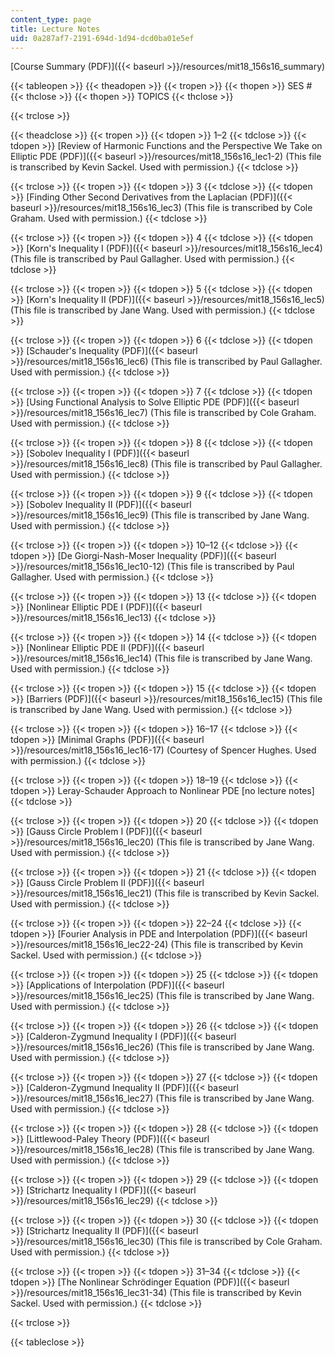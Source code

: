 ```yaml
---
content_type: page
title: Lecture Notes
uid: 0a287af7-2191-694d-1d94-dcd0ba01e5ef
---
```


[Course Summary (PDF)]({{< baseurl >}}/resources/mit18_156s16_summary)

{{< tableopen >}}
{{< theadopen >}}
{{< tropen >}}
{{< thopen >}}
SES #
{{< thclose >}}
{{< thopen >}}
TOPICS
{{< thclose >}}

{{< trclose >}}

{{< theadclose >}}
{{< tropen >}}
{{< tdopen >}}
1–2
{{< tdclose >}}
{{< tdopen >}}
[Review of Harmonic Functions and the Perspective We Take on Elliptic PDE (PDF)]({{< baseurl >}}/resources/mit18_156s16_lec1-2) (This file is transcribed by Kevin Sackel. Used with permission.)
{{< tdclose >}}

{{< trclose >}}
{{< tropen >}}
{{< tdopen >}}
3
{{< tdclose >}}
{{< tdopen >}}
[Finding Other Second Derivatives from the Laplacian (PDF)]({{< baseurl >}}/resources/mit18_156s16_lec3) (This file is transcribed by Cole Graham. Used with permission.)
{{< tdclose >}}

{{< trclose >}}
{{< tropen >}}
{{< tdopen >}}
4
{{< tdclose >}}
{{< tdopen >}}
[Korn's Inequality I (PDF)]({{< baseurl >}}/resources/mit18_156s16_lec4) (This file is transcribed by Paul Gallagher. Used with permission.)
{{< tdclose >}}

{{< trclose >}}
{{< tropen >}}
{{< tdopen >}}
5
{{< tdclose >}}
{{< tdopen >}}
[Korn's Inequality II (PDF)]({{< baseurl >}}/resources/mit18_156s16_lec5) (This file is transcribed by Jane Wang. Used with permission.)
{{< tdclose >}}

{{< trclose >}}
{{< tropen >}}
{{< tdopen >}}
6
{{< tdclose >}}
{{< tdopen >}}
[Schauder's Inequality (PDF)]({{< baseurl >}}/resources/mit18_156s16_lec6) (This file is transcribed by Paul Gallagher. Used with permission.)
{{< tdclose >}}

{{< trclose >}}
{{< tropen >}}
{{< tdopen >}}
7
{{< tdclose >}}
{{< tdopen >}}
[Using Functional Analysis to Solve Elliptic PDE (PDF)]({{< baseurl >}}/resources/mit18_156s16_lec7) (This file is transcribed by Cole Graham. Used with permission.)
{{< tdclose >}}

{{< trclose >}}
{{< tropen >}}
{{< tdopen >}}
8
{{< tdclose >}}
{{< tdopen >}}
[Sobolev Inequality I (PDF)]({{< baseurl >}}/resources/mit18_156s16_lec8) (This file is transcribed by Paul Gallagher. Used with permission.)
{{< tdclose >}}

{{< trclose >}}
{{< tropen >}}
{{< tdopen >}}
9
{{< tdclose >}}
{{< tdopen >}}
[Sobolev Inequality II (PDF)]({{< baseurl >}}/resources/mit18_156s16_lec9) (This file is transcribed by Jane Wang. Used with permission.)
{{< tdclose >}}

{{< trclose >}}
{{< tropen >}}
{{< tdopen >}}
10–12
{{< tdclose >}}
{{< tdopen >}}
[De Giorgi-Nash-Moser Inequality (PDF)]({{< baseurl >}}/resources/mit18_156s16_lec10-12) (This file is transcribed by Paul Gallagher. Used with permission.)
{{< tdclose >}}

{{< trclose >}}
{{< tropen >}}
{{< tdopen >}}
13
{{< tdclose >}}
{{< tdopen >}}
[Nonlinear Elliptic PDE I (PDF)]({{< baseurl >}}/resources/mit18_156s16_lec13)
{{< tdclose >}}

{{< trclose >}}
{{< tropen >}}
{{< tdopen >}}
14
{{< tdclose >}}
{{< tdopen >}}
[Nonlinear Elliptic PDE II (PDF)]({{< baseurl >}}/resources/mit18_156s16_lec14) (This file is transcribed by Jane Wang. Used with permission.)
{{< tdclose >}}

{{< trclose >}}
{{< tropen >}}
{{< tdopen >}}
15
{{< tdclose >}}
{{< tdopen >}}
[Barriers (PDF)]({{< baseurl >}}/resources/mit18_156s16_lec15) (This file is transcribed by Jane Wang. Used with permission.)
{{< tdclose >}}

{{< trclose >}}
{{< tropen >}}
{{< tdopen >}}
16–17
{{< tdclose >}}
{{< tdopen >}}
[Minimal Graphs (PDF)]({{< baseurl >}}/resources/mit18_156s16_lec16-17) (Courtesy of Spencer Hughes. Used with permission.)
{{< tdclose >}}

{{< trclose >}}
{{< tropen >}}
{{< tdopen >}}
18–19
{{< tdclose >}}
{{< tdopen >}}
Leray-Schauder Approach to Nonlinear PDE \[no lecture notes\]
{{< tdclose >}}

{{< trclose >}}
{{< tropen >}}
{{< tdopen >}}
20
{{< tdclose >}}
{{< tdopen >}}
[Gauss Circle Problem I (PDF)]({{< baseurl >}}/resources/mit18_156s16_lec20) (This file is transcribed by Jane Wang. Used with permission.)
{{< tdclose >}}

{{< trclose >}}
{{< tropen >}}
{{< tdopen >}}
21
{{< tdclose >}}
{{< tdopen >}}
[Gauss Circle Problem II (PDF)]({{< baseurl >}}/resources/mit18_156s16_lec21) (This file is transcribed by Kevin Sackel. Used with permission.)
{{< tdclose >}}

{{< trclose >}}
{{< tropen >}}
{{< tdopen >}}
22–24
{{< tdclose >}}
{{< tdopen >}}
[Fourier Analysis in PDE and Interpolation (PDF)]({{< baseurl >}}/resources/mit18_156s16_lec22-24) (This file is transcribed by Kevin Sackel. Used with permission.)
{{< tdclose >}}

{{< trclose >}}
{{< tropen >}}
{{< tdopen >}}
25
{{< tdclose >}}
{{< tdopen >}}
[Applications of Interpolation (PDF)]({{< baseurl >}}/resources/mit18_156s16_lec25) (This file is transcribed by Jane Wang. Used with permission.)
{{< tdclose >}}

{{< trclose >}}
{{< tropen >}}
{{< tdopen >}}
26
{{< tdclose >}}
{{< tdopen >}}
[Calderon-Zygmund Inequality I (PDF)]({{< baseurl >}}/resources/mit18_156s16_lec26) (This file is transcribed by Jane Wang. Used with permission.)
{{< tdclose >}}

{{< trclose >}}
{{< tropen >}}
{{< tdopen >}}
27
{{< tdclose >}}
{{< tdopen >}}
[Calderon-Zygmund Inequality II (PDF)]({{< baseurl >}}/resources/mit18_156s16_lec27) (This file is transcribed by Jane Wang. Used with permission.)
{{< tdclose >}}

{{< trclose >}}
{{< tropen >}}
{{< tdopen >}}
28
{{< tdclose >}}
{{< tdopen >}}
[Littlewood-Paley Theory (PDF)]({{< baseurl >}}/resources/mit18_156s16_lec28) (This file is transcribed by Jane Wang. Used with permission.)
{{< tdclose >}}

{{< trclose >}}
{{< tropen >}}
{{< tdopen >}}
29
{{< tdclose >}}
{{< tdopen >}}
[Strichartz Inequality I (PDF)]({{< baseurl >}}/resources/mit18_156s16_lec29)
{{< tdclose >}}

{{< trclose >}}
{{< tropen >}}
{{< tdopen >}}
30
{{< tdclose >}}
{{< tdopen >}}
[Strichartz Inequality II (PDF)]({{< baseurl >}}/resources/mit18_156s16_lec30) (This file is transcribed by Cole Graham. Used with permission.)
{{< tdclose >}}

{{< trclose >}}
{{< tropen >}}
{{< tdopen >}}
31–34
{{< tdclose >}}
{{< tdopen >}}
[The Nonlinear Schrödinger Equation (PDF)]({{< baseurl >}}/resources/mit18_156s16_lec31-34) (This file is transcribed by Kevin Sackel. Used with permission.)
{{< tdclose >}}

{{< trclose >}}

{{< tableclose >}}